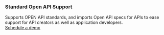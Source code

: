 ### Standard Open API Support

<div class="apiboss-carousel-text">
Supports OPEN API standards, and imports Open API specs for APIs to ease support for API creators as well as application developers.
</div>

<div markdown="1">
<div class="apiboss-schedule-button" markdown="1">
<a href="/company/product-inquiries">Schedule a demo</a>
</div>
</div>
